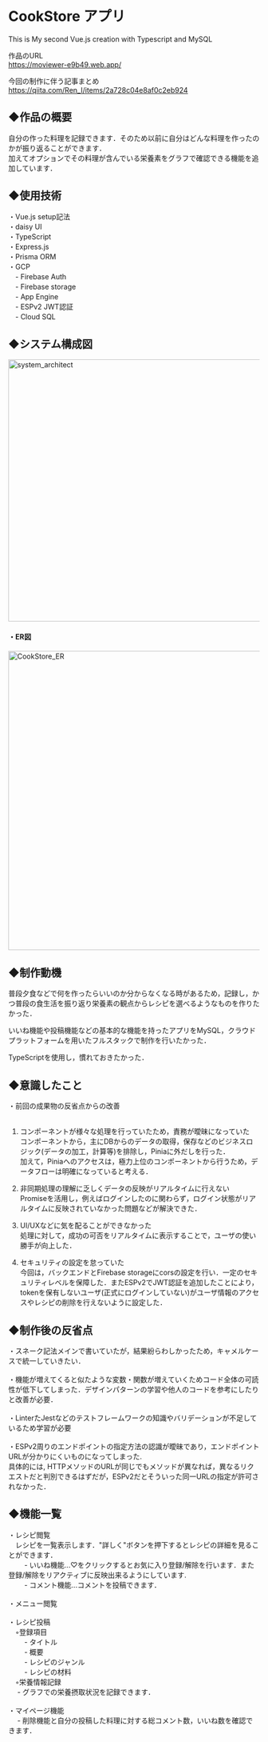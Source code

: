 # CookStore アプリ
This is My second Vue.js creation with Typescript and MySQL
  
作品のURL  
https://moviewer-e9b49.web.app/

今回の制作に伴う記事まとめ  
https://qiita.com/Ren_I/items/2a728c04e8af0c2eb924

## ◆作品の概要

自分の作った料理を記録できます．そのため以前に自分はどんな料理を作ったのかが振り返ることができます．  
加えてオプションでその料理が含んでいる栄養素をグラフで確認できる機能を追加しています．  

## ◆使用技術
・Vue.js setup記法  
・daisy UI  
・TypeScript  
・Express.js  
・Prisma ORM  
・GCP  
　- Firebase Auth  
　- Firebase storage  
　- App Engine  
　- ESPv2 JWT認証  
　- Cloud SQL  
 
 ## ◆システム構成図
<img width="524" alt="system_architect" src="https://user-images.githubusercontent.com/106209681/205901364-62dc77f8-eee7-4655-a52f-19d82a154e25.png">

#### ・ER図
<img width="598" alt="CookStore_ER" src="https://user-images.githubusercontent.com/106209681/205903382-d3164476-d98a-458a-8f9e-d9477160e01a.png">


## ◆制作動機

普段夕食などで何を作ったらいいのか分からなくなる時があるため，記録し，かつ普段の食生活を振り返り栄養素の観点からレシピを選べるようなものを作りたかった．

いいね機能や投稿機能などの基本的な機能を持ったアプリをMySQL，クラウドプラットフォームを用いたフルスタックで制作を行いたかった．  

TypeScriptを使用し，慣れておきたかった．

## ◆意識したこと

・前回の成果物の反省点からの改善<br /><br />
1. コンポーネントが様々な処理を行っていたため，責務が曖昧になっていた  
コンポーネントから，主にDBからのデータの取得，保存などのビジネスロジック(データの加工，計算等)を排除し，Piniaに外だしを行った．  
加えて，Piniaへのアクセスは，極力上位のコンポーネントから行うため，データフローは明確になっていると考える．

2. 非同期処理の理解に乏しくデータの反映がリアルタイムに行えない  
Promiseを活用し，例えばログインしたのに関わらず，ログイン状態がリアルタイムに反映されていなかった問題などが解決できた．

3. UI/UXなどに気を配ることができなかった  
処理に対して，成功の可否をリアルタイムに表示することで，ユーザの使い勝手が向上した．

4. セキュリティの設定を怠っていた  
今回は，バックエンドとFirebase storageにcorsの設定を行い．一定のセキュリティレベルを保障した．またESPv2でJWT認証を追加したことにより，tokenを保有しないユーザ(正式にログインしていない)がユーザ情報のアクセスやレシピの削除を行えないように設定した．

## ◆制作後の反省点
・スネーク記法メインで書いていたが，結果紛らわしかったため，キャメルケースで統一していきたい．<br /><br />
・機能が増えてくると似たような変数・関数が増えていくためコード全体の可読性が低下してしまった．デザインパターンの学習や他人のコードを参考にしたりと改善が必要．<br /><br />
・LinterたJestなどのテストフレームワークの知識やバリデーションが不足しているため学習が必要<br /><br />
・ESPv2周りのエンドポイントの指定方法の認識が曖昧であり，エンドポイントURLが分かりにくいものになってしまった.  
具体的には, HTTPメソッドのURLが同じでもメソッドが異なれば，異なるリクエストだと判別できるはずだが，ESPv2だとそういった同一URLの指定が許可されなかった．
 
## ◆機能一覧
・レシピ閲覧  
　レシピを一覧表示します．"詳しく"ボタンを押下するとレシピの詳細を見ることができます．  
　　 - いいね機能...♡をクリックするとお気に入り登録/解除を行います．また登録/解除をリアクティブに反映出来るようにしています.  
　　 - コメント機能...コメントを投稿できます．<br /><br /> 
・メニュー閲覧<br /><br /> 
・レシピ投稿   
　◦登録項目  
　　 - タイトル  
　　 - 概要  
　　 - レシピのジャンル  
　　 - レシピの材料  
　◦栄養情報記録  
　 - グラフでの栄養摂取状況を記録できます．<br /><br /> 
・マイページ機能  
　 - 削除機能と自分の投稿した料理に対する総コメント数，いいね数を確認できます．






